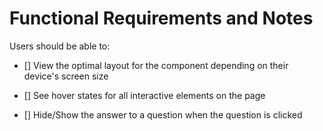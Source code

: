 # Functional Requirements and Notes

Users should be able to:

- [] View the optimal layout for the component depending on their device's screen size

- [] See hover states for all interactive elements on the page

- [] Hide/Show the answer to a question when the question is clicked